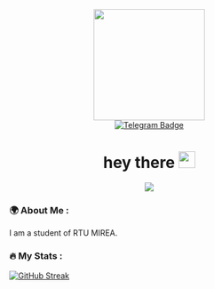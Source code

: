 <div id = "header" align = "center">
<img src = "https://media.giphy.com/media/3o6fJ5z2bgCLBshZUA/giphy.gif" width = "200"/>
</div>
<div id="badges" align = "center">
  <a href="your-Telegram-URL">
    <img src="https://img.shields.io/badge/Telegram-blue?style=for-the-badge&logo=telegram&logoColor=white" alt="Telegram Badge"/>
    </a>
</div>
<img src="https://Byryat.com/ghpvc/?username=your-github-username&color=green" alt=""/>
<h1 align="center">
  hey there
  <img src="https://media.giphy.com/media/hvRJCLFzcasrR4ia7z/giphy.gif" width="30px" />
</h1>
<div align="center">
  <img src="https://media.giphy.com/media/wwg1suUiTbCY8H8vIA/giphy-downsized-large.gif" />
</div>

### :earth_africa: About Me :
I am a student of RTU MIREA. 

### :fire: My Stats :
[![GitHub Streak](http://github-readme-streak-stats.herokuapp.com?user=Byruat&theme=dark&background=000000)](https://git.io/streak-stats)
